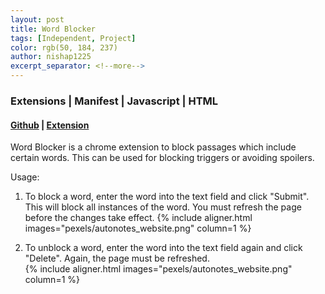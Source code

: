 ```yaml
---
layout: post
title: Word Blocker
tags: [Independent, Project]
color: rgb(50, 184, 237)
author: nishap1225
excerpt_separator: <!--more-->
---
```

### Extensions | Manifest | Javascript | HTML
<!--more-->

#### [Github](https://github.com/nishap1225/word-blocker) | [Extension](https://chrome.google.com/webstore/detail/word-blocker/ebbplnackfijdgaocobghipflkadnejp?authuser=2)

Word Blocker is a chrome extension to block passages which include certain words. This can be used for blocking triggers or avoiding spoilers.

Usage:

1. To block a word, enter the word into the text field and click "Submit". This will block all instances of the word. You must refresh the page before the changes take effect.
{% include aligner.html images="pexels/autonotes_website.png" column=1 %}  

2. To unblock a word, enter the word into the text field again and click "Delete". Again, the page must be refreshed.  
{% include aligner.html images="pexels/autonotes_website.png" column=1 %}  
